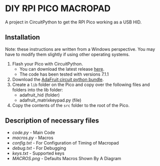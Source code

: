 # DIY RPI PICO MACROPAD
 

A project in CircuitPython to get the RPI Pico working as a USB HID.

## Installation
Note: these instructions are written from a Windows perspective. You may have to modify them slightly if using other operating systems.

1. Flash your Pico with CircuitPython.
    - You can download the latest release [here](https://circuitpython.org/board/raspberry_pi_pico/).
    - The code has been tested with versions 7.1.1
1. Download the [AdaFruit circuit python bundle](https://github.com/adafruit/Adafruit_CircuitPython_Bundle/releases/download/20210604/adafruit-circuitpython-bundle-py-20210604.zip).
1. Create a `lib` folder on the Pico and copy over the following files and folders into the lib folder:
    - adafruit_hid (folder)
    - adafruit_matrixkeypad.py (file)
1. Copy the contents of the `src` folder to the root of the Pico.

## Description of necessary files
   - *code.py* - Main Code
   - *macros.py* - Macros
   - *config.txt* - For Configuration of Timing of Macropad
   - *debug.txt* - For Debugging
   - *keys.txt* - Supported keys
   - *MACROS.png* - Defaults Macros Shown By A Diagram